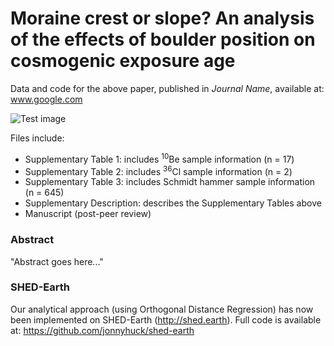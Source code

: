 # Moraine crest or slope? An analysis of the effects of boulder position on cosmogenic exposure age
Data and code for the above paper, published in *Journal Name*, available at: www.google.com

![Test image](https://github.com/matt-tomkins/moraine-paper-2020/images/Figure_1.png)


Files include:

- Supplementary Table 1: includes <sup>10</sup>Be sample information (n = 17)
- Supplementary Table 2: includes <sup>36</sup>Cl sample information (n = 2)
- Supplementary Table 3: includes Schmidt hammer sample information (n = 645)
- Supplementary Description: describes the Supplementary Tables above
- Manuscript (post-peer review)

### Abstract

"Abstract goes here..."

### SHED-Earth

Our analytical approach (using Orthogonal Distance Regression) has now been implemented on SHED-Earth (http://shed.earth). Full code is available at: https://github.com/jonnyhuck/shed-earth
